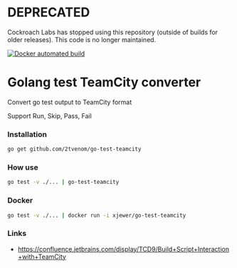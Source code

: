 # DEPRECATED

Cockroach Labs has stopped using this repository (outside of builds for older releases). This code is no longer maintained.

[![Docker automated build](https://img.shields.io/badge/docker-automated--build-blue.svg?style=flat-square)](https://hub.docker.com/r/xjewer/go-test-teamcity/)

# Golang test TeamCity converter

Convert go test output to TeamCity format

Support Run, Skip, Pass, Fail

### Installation

```bash
go get github.com/2tvenom/go-test-teamcity
```

### How use
```bash
go test -v ./... | go-test-teamcity
```

### Docker
```bash
go test -v ./... | docker run -i xjewer/go-test-teamcity
```

### Links
- https://confluence.jetbrains.com/display/TCD9/Build+Script+Interaction+with+TeamCity
